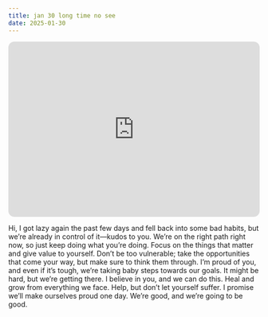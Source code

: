 ```yaml
---
title: jan 30 long time no see
date: 2025-01-30
---
```


<iframe style="border-radius:12px" src="https://open.spotify.com/embed/track/52op5RbA65JSr7NnWCTWoi?utm_source=generator" width="100%" height="352" frameBorder="0" allowfullscreen="" allow="autoplay; clipboard-write; encrypted-media; fullscreen; picture-in-picture" loading="lazy"></iframe>

Hi, I got lazy again the past few days and fell back into some bad habits, but we’re already in control of it—kudos to you. We’re on the right path right now, so just keep doing what you’re doing. Focus on the things that matter and give value to yourself. Don’t be too vulnerable; take the opportunities that come your way, but make sure to think them through. I’m proud of you, and even if it’s tough, we’re taking baby steps towards our goals. It might be hard, but we’re getting there. I believe in you, and we can do this. Heal and grow from everything we face. Help, but don’t let yourself suffer. I promise we’ll make ourselves proud one day. We’re good, and we’re going to be good.